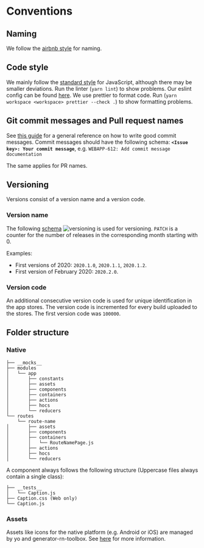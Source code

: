 # Conventions

## Naming

We follow the [airbnb style](https://github.com/airbnb/javascript/tree/master/react) for naming.

## Code style

We mainly follow the [standard style](https://standardjs.com/rules) for JavaScript, although there may be smaller deviations.
Run the linter (`yarn lint`) to show problems. Our eslint config can be found [here](https://github.com/Integreat/eslint-config-integreat).
We use prettier to format code. Run (`yarn workspace <workspace> prettier --check .`) to show formatting problems.

## Git commit messages and Pull request names

See [this guide](https://github.com/erlang/otp/wiki/Writing-good-commit-messages) for a general reference on how to write
good commit messages.
Commit messages should have the following schema:
**`<Issue key>: Your commit message`**, e.g. `WEBAPP-612: Add commit message documentation`

The same applies for PR names.

## Versioning

Versions consist of a version name and a version code.

### Version name

The following [schema](https://calver.org/) ![versioning](https://img.shields.io/badge/calver-YYYY.M.PATCH-22bfda.svg) is used for versioning.
`PATCH` is a counter for the number of releases in the corresponding month starting with 0.

Examples:

- First versions of 2020: `2020.1.0`, `2020.1.1`, `2020.1.2`.
- First version of February 2020: `2020.2.0`.

### Version code

An additional consecutive version code is used for unique identification in the app stores.
The version code is incremented for every build uploaded to the stores.
The first version code was `100000`.

## Folder structure

### Native

```
├── __mocks__
├── modules
│   └── app
│       ├── constants
│       ├── assets
│       ├── components
│       ├── containers
│       ├── actions
│       ├── hocs
│       └── reducers
└── routes
    └── route-name
│       ├── assets
│       ├── components
│       ├── containers
│       │   └── RouteNamePage.js
│       ├── actions
│       ├── hocs
│       └── reducers
```

A component always follows the following structure (Uppercase files always contain a single class):

```
├── __tests__
│   └── Caption.js
├── Caption.css (Web only)
└── Caption.js
```

### Assets

Assets like icons for the native platform (e.g. Android or iOS) are managed by yo and generator-rn-toolbox. See [here](https://github.com/bamlab/generator-rn-toolbox/blob/master/generators/assets/README.md) for more information.
